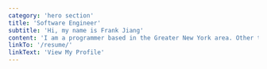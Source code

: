 ```yaml
---
category: 'hero section'
title: 'Software Engineer'
subtitle: 'Hi, my name is Frank Jiang'
content: 'I am a programmer based in the Greater New York area. Other than coding, I enjoy photography and suck dick'
linkTo: '/resume/'
linkText: 'View My Profile'
---
```

